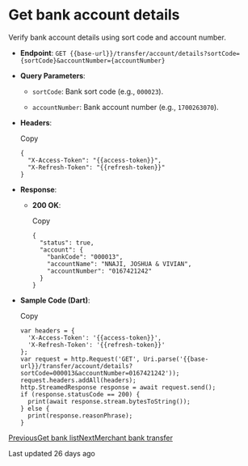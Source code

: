 # Get bank account details

Verify bank account details using sort code and account number.

*   **Endpoint**: `GET {{base-url}}/transfer/account/details?sortCode={sortCode}&accountNumber={accountNumber}`
    
*   **Query Parameters**:
    
    *   `sortCode`: Bank sort code (e.g., `000023`).
        
    *   `accountNumber`: Bank account number (e.g., `1700263070`).
        
    
*   **Headers**:
    
    Copy
    
    ```
    {
      "X-Access-Token": "{{access-token}}",
      "X-Refresh-Token": "{{refresh-token}}"
    }
    ```
    
*   **Response**:
    
    *   **200 OK**:
        
        Copy
        
        ```
        {
          "status": true,
          "account": {
            "bankCode": "000013",
            "accountName": "NNAJI, JOSHUA & VIVIAN",
            "accountNumber": "0167421242"
          }
        }
        ```
        
    
*   **Sample Code (Dart)**:
    
    Copy
    
    ```
    var headers = {
      'X-Access-Token': '{{access-token}}',
      'X-Refresh-Token': '{{refresh-token}}'
    };
    var request = http.Request('GET', Uri.parse('{{base-url}}/transfer/account/details?sortCode=000013&accountNumber=0167421242'));
    request.headers.addAll(headers);
    http.StreamedResponse response = await request.send();
    if (response.statusCode == 200) {
      print(await response.stream.bytesToString());
    } else {
      print(response.reasonPhrase);
    }
    ```
    

[PreviousGet bank list](/xpress-wallet-api/merchant/transfer/get-bank-list)[NextMerchant bank transfer](/xpress-wallet-api/merchant/transfer/merchant-bank-transfer)

Last updated 26 days ago